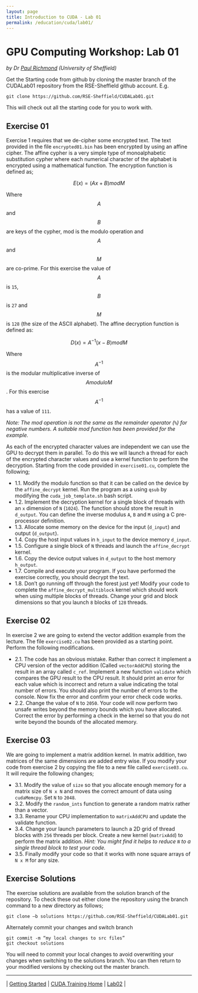 ```yaml
---
layout: page
title: Introduction to CUDA - Lab 01
permalink: /education/cuda/lab01/
---
```


# GPU Computing Workshop: Lab 01 #

*by Dr [Paul Richmond](http://paulrichmond.shef.ac.uk/) (University of Sheffield)*

Get the Starting code from github by cloning the master branch of the CUDALab01 repository from the RSE-Sheffield github account. E.g. 
    
    git clone https://github.com/RSE-Sheffield/CUDALab01.git
    
This will check out all the starting code for you to work with.

## Exercise 01 ##

Exercise 1 requires that we de-cipher some encrypted text. The text provided in the file `encrypted01.bin` has been encrypted by using an affine cipher. The affine cypher is a very simple type of monoalphabetic substitution cypher where each numerical character of the alphabet is encrypted using a mathematical function. The encryption function is defined as;

$$E(x)=(Ax+B) mod M$$

Where $$A$$ and $$B$$ are keys of the cypher, mod is the modulo operation and $$A$$ and $$M$$ are co-prime. For this exercise the value of $$A$$ is `15`, $$B$$ is `27` and $$M$$ is `128` (the size of the ASCII alphabet). The affine decryption function is defined as:

$$D(x)= A^{-1} (x-B)  mod M$$

Where $$A^{-1}$$ is the modular multiplicative inverse of $$A modulo M$$. For this exercise $$A^{-1}$$ has a value of `111`. 

*Note: The mod operation is not the same as the remainder operator (`%`) for negative numbers. A suitable mod function has been provided for the example.*

As each of the encrypted character values are independent we can use the GPU to decrypt them in parallel. To do this we will launch a thread for each of the encrypted character values and use a kernel function to perform the decryption. Starting from the code provided in `exercise01.cu`, complete the following;

* 1.1. Modify the modulo function so that it can be called on the device by the `affine_decrypt` kernel. Run the program as a using `qsub` by modifying the `cuda_job_template.sh` bash script.
* 1.2. Implement the decryption kernel for a single block of threads with an `x` dimension of `N` (`1024`). The function should store the result in `d_output`. You can define the inverse modulus `A`, `B` and `M` using a C pre-processor definition. 
* 1.3. Allocate some memory on the device for the input (`d_input`) and output (`d_output`). 
* 1.4. Copy the host input values in `h_input` to the device memory `d_input`.
* 1.5. Configure a single block of `N` threads and launch the `affine_decrypt` kernel.
* 1.6. Copy the device output values in `d_output` to the host memory `h_output`.
* 1.7. Compile and execute your program. If you have performed the exercise correctly, you should decrypt the text.
* 1.8. Don’t go running off through the forest just yet! Modify your code to complete the `affine_decrypt_multiblock` kernel which should work when using multiple blocks of threads. Change your grid and block dimensions so that you launch `8` blocks of `128` threads.

## Exercise 02 ##

In exercise 2 we are going to extend the vector addition example from the lecture. The file `exercise02.cu` has been provided as a starting point. Perform the following modifications.

* 2.1. The code has an obvious mistake. Rather than correct it implement a CPU version of the vector addition (Called `vectorAddCPU`) storing the result in an array called `c_ref`. Implement a new function `validate` which compares the GPU result to the CPU result. It should print an error for each value which is incorrect and return a value indicating the total number of errors. You should also print the number of errors to the console. Now fix the error and confirm your error check code works.
* 2.2. Change the value of `N` to `2050`. Your code will now perform two unsafe writes beyond the memory bounds which you have allocated. Correct the error by performing a check in the kernel so that you do not write beyond the bounds of the allocated memory. 

## Exercise 03 ##

We are going to implement a matrix addition kernel. In matrix addition, two matrices of the same dimensions are added entry wise. If you modify your code from exercise 2 by copying the file to a new file called `exercise03.cu`. It will require the following changes;

* 3.1. Modify the value of `size` so that you allocate enough memory for a matrix size of `N x N` and moves the correct amount of data using `cudaMemcpy`. Set `N` to `2048`. 
* 3.2. Modify the `random_ints` function to generate a random matrix rather than a vector.
* 3.3. Rename your CPU implementation to `matrixAddCPU` and update the validate function.
* 3.4. Change your launch parameters to launch a 2D grid of thread blocks with `256` threads per block. Create a new kernel (`matrixAdd`) to perform the matrix addition. *Hint: You might find it helps to reduce `N` to a single thread block to test your code.*
* 3.5. Finally modify your code so that it works with none square arrays of `N x M` for any size. 

## Exercise Solutions ##

The exercise solutions are available from the solution branch of the repository. To check these out either clone the repository using the branch command to a new directory as follows;

    git clone –b solutions https://github.com/RSE-Sheffield/CUDALab01.git
 
Alternately commit your changes and switch branch

    git commit -m “my local changes to src files” 
    git checkout solutions
 
You will need to commit your local changes to avoid overwriting your changes when switching to the solutions branch. You can then return to your modified versions by checking out the master branch.


---

&#124; [Getting Started](../sharc) &#124; [CUDA Training Home](../) &#124; [Lab02](../lab02) &#124;


